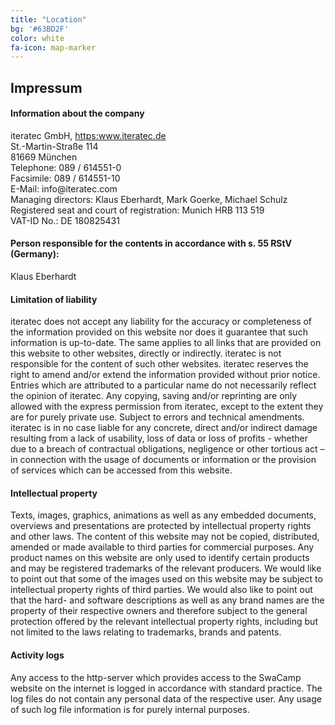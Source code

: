 ```yaml
---
title: "Location"
bg: '#63BD2F'
color: white
fa-icon: map-marker
---
```


## Impressum

#### Information about the company 

<p>iteratec GmbH, <a href="https:www.iteratec.de">https:www.iteratec.de</a><br/>
St.-Martin-Straße 114<br/>
81669 München <br/>
Telephone: 089 / 614551-0<br/> 
Facsimile: 089 / 614551-10 <br/>
E-Mail: info@iteratec.com <br/>
Managing directors: Klaus Eberhardt, Mark Goerke, Michael Schulz<br/>
Registered seat and court of registration: Munich HRB 113 519 <br/>
VAT-ID No.: DE 180825431 <br/>
<p>


#### Person responsible for the contents in accordance with s. 55 RStV (Germany):

Klaus Eberhardt  

#### Limitation of liability

iteratec does not accept any liability for the accuracy or completeness of the information provided on this website nor does it guarantee that such information is up-to-date. The same applies to all links that are provided on this website to other websites, directly or indirectly. iteratec is not responsible for the content of such other websites. iteratec reserves the right to amend and/or extend the information provided without prior notice. Entries which are attributed to a particular name do not necessarily reflect the opinion of iteratec. Any copying, saving and/or reprinting are only allowed with the express permission from iteratec, except to the extent they are for purely private use. Subject to errors and technical amendments. iteratec is in no case liable for any concrete, direct and/or indirect damage resulting from a lack of usability, loss of data or loss of profits  - whether due to a breach of contractual obligations, negligence or other tortious act – in connection with the usage of documents or information or the provision of services which can be accessed from this website.


#### Intellectual property 

Texts, images, graphics, animations as well as any embedded documents, overviews and presentations are protected by intellectual property rights and other laws. The content of this website may not be copied, distributed, amended or made available to third parties for commercial purposes. Any product names on this website are only used to identify certain products and may be registered trademarks of the relevant producers. We would like to point out that some of the images used on this website may be subject to intellectual property rights of third parties. We would also like to point out that the hard- and software descriptions as well as any brand names are the property of their respective owners and therefore subject to the general protection offered by the relevant intellectual property rights, including but not limited to the laws relating to trademarks, brands and patents.

#### Activity logs 

Any access to the http-server which provides access to the SwaCamp website on the internet is logged in accordance with standard practice. The log files do not contain any personal data of the respective user. Any usage of such log file information is for purely internal purposes.
